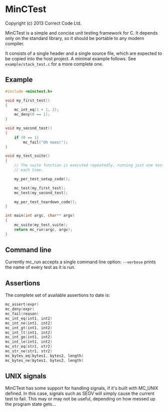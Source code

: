 MinCTest
========

Copyright (c) 2013 Correct Code Ltd.

MinCTest is a simple and concise unit testing framework for C. It depends
only on the standard library, so it should be portable to any modern compiler.

It consists of a single header and a single source file, which are expected to
be copied into the host project. A minimal example follows. See
`example/stack_test.c` for a more complete one.

Example
-------

```c
#include <minctest.h>

void my_first_test()
{
    mc_int_eq(1 + 1, 2);
    mc_deny(0 == 1);
}

void my_second_test()
{
    if (0 == 1)
        mc_fail("Oh noes!");
}

void my_test_suite()
{
    // The suite function is executed repeatedly, running just one test
    // each time.

    my_per_test_setup_code();

    mc_test(my_first_test);
    mc_test(my_second_test);

    my_per_test_teardown_code();
}

int main(int argc, char** argv)
{
    mc_suite(my_test_suite);
    return mc_run(argc, argv);
}
```

Command line
------------

Currently mc_run accepts a single command line option: `--verbose` prints the name
of every test as it is run.

Assertions
----------

The complete set of available assertions to date is:

```c
mc_assert(expr)
mc_deny(expr)
mc_fail(reason)
mc_int_eq(int1, int2)
mc_int_ne(int1, int2)
mc_int_gt(int1, int2)
mc_int_lt(int1, int2)
mc_int_ge(int1, int2)
mc_int_le(int1, int2)
mc_str_eq(str1, str2)
mc_str_ne(str1, str2)
mc_bytes_eq(bytes1, bytes2, length)
mc_bytes_ne(bytes1, bytes2, length)
```

UNIX signals
------------

MinCTest has some support for handling signals, if it's built with MC_UNIX
defined. In this case, signals such as SEGV will simply cause the current test
to fail. This may or may not be useful, depending on how messed up the program
state gets...
